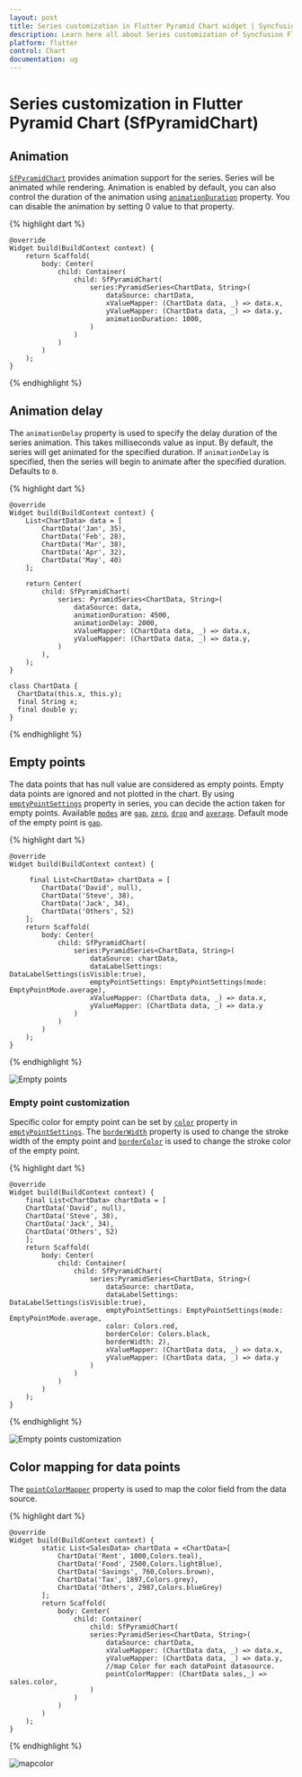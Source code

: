 ```yaml
---
layout: post
title: Series customization in Flutter Pyramid Chart widget | Syncfusion 
description: Learn here all about Series customization of Syncfusion Flutter Pyramid Chart (SfPyramidChart) widget and more.
platform: flutter
control: Chart
documentation: ug
---
```


# Series customization in Flutter Pyramid Chart (SfPyramidChart)

## Animation

[`SfPyramidChart`](https://pub.dev/documentation/syncfusion_flutter_charts/latest/charts/SfPyramidChart-class.html) provides animation support for the series. Series will be animated while rendering. Animation is enabled by default, you can also control the duration of the animation using [`animationDuration`](https://pub.dev/documentation/syncfusion_flutter_charts/latest/charts/PyramidSeries/animationDuration.html) property. You can disable the animation by setting 0 value to that property.

{% highlight dart %} 

    @override
    Widget build(BuildContext context) {
        return Scaffold(
            body: Center(
                child: Container(
                    child: SfPyramidChart(
                        series:PyramidSeries<ChartData, String>(
                            dataSource: chartData,
                            xValueMapper: (ChartData data, _) => data.x,
                            yValueMapper: (ChartData data, _) => data.y,
                            animationDuration: 1000,
                        )
                    )
                )
            )
        );
    }

{% endhighlight %}

## Animation delay

The `animationDelay` property is used to specify the delay duration of the series animation. This takes milliseconds value as input. By default, the series will get animated for the specified duration. If `animationDelay` is specified, then the series will begin to animate after the specified duration. Defaults to `0`.

{% highlight dart %}
    
    @override
    Widget build(BuildContext context) {
        List<ChartData> data = [
            ChartData('Jan', 35),
            ChartData('Feb', 28),
            ChartData('Mar', 38),
            ChartData('Apr', 32),
            ChartData('May', 40)
        ];

        return Center(
            child: SfPyramidChart(
                series: PyramidSeries<ChartData, String>(
                    dataSource: data,
                    animationDuration: 4500,
                    animationDelay: 2000,
                    xValueMapper: (ChartData data, _) => data.x,
                    yValueMapper: (ChartData data, _) => data.y,
                )
            ),
        );
    }

    class ChartData {
      ChartData(this.x, this.y);
      final String x;
      final double y;
    }

{% endhighlight %}

## Empty points

The data points that has null value are considered as empty points. Empty data points are ignored and not plotted in the chart. By using [`emptyPointSettings`](https://pub.dev/documentation/syncfusion_flutter_charts/latest/charts/PyramidSeries/emptyPointSettings.html) property in series, you can decide the action taken for empty points. Available [`modes`](https://pub.dev/documentation/syncfusion_flutter_charts/latest/charts/EmptyPointMode-class.html) are [`gap`](https://pub.dev/documentation/syncfusion_flutter_charts/latest/charts/EmptyPointMode-class.html), [`zero`](https://pub.dev/documentation/syncfusion_flutter_charts/latest/charts/EmptyPointMode-class.html), [`drop`](https://pub.dev/documentation/syncfusion_flutter_charts/latest/charts/EmptyPointMode-class.html) and [`average`](https://pub.dev/documentation/syncfusion_flutter_charts/latest/charts/EmptyPointMode-class.html). Default mode of the empty point is [`gap`](https://pub.dev/documentation/syncfusion_flutter_charts/latest/charts/EmptyPointMode-class.html).

{% highlight dart %} 

    @override
    Widget build(BuildContext context) {
        
         final List<ChartData> chartData = [
            ChartData('David', null),
            ChartData('Steve', 38),
            ChartData('Jack', 34),
            ChartData('Others', 52)
        ];
        return Scaffold(
            body: Center(
                child: SfPyramidChart(
                    series:PyramidSeries<ChartData, String>(
                        dataSource: chartData,
                        dataLabelSettings: DataLabelSettings(isVisible:true),
                        emptyPointSettings: EmptyPointSettings(mode: EmptyPointMode.average),
                        xValueMapper: (ChartData data, _) => data.x,
                        yValueMapper: (ChartData data, _) => data.y
                    )
                )
            )
        );
    }

{% endhighlight %}

![Empty points](images/Pyramid-customization/emptyPoints.png)

### Empty point customization

Specific color for empty point can be set by [`color`](https://pub.dev/documentation/syncfusion_flutter_charts/latest/charts/EmptyPointSettings/color.html) property in [`emptyPointSettings`](https://pub.dev/documentation/syncfusion_flutter_charts/latest/charts/PyramidSeries/emptyPointSettings.html). The [`borderWidth`](https://pub.dev/documentation/syncfusion_flutter_charts/latest/charts/EmptyPointSettings/borderWidth.html) property is used to change the stroke width of the empty point and [`borderColor`](https://pub.dev/documentation/syncfusion_flutter_charts/latest/charts/EmptyPointSettings/borderColor.html) is used to change the stroke color of the empty point.

{% highlight dart %} 

    @override
    Widget build(BuildContext context) {
        final List<ChartData> chartData = [
        ChartData('David', null),
        ChartData('Steve', 38),
        ChartData('Jack', 34),
        ChartData('Others', 52)
        ];
        return Scaffold(
            body: Center(
                child: Container(
                    child: SfPyramidChart(
                        series:PyramidSeries<ChartData, String>(
                            dataSource: chartData,
                            dataLabelSettings: DataLabelSettings(isVisible:true),
                            emptyPointSettings: EmptyPointSettings(mode: EmptyPointMode.average,
                            color: Colors.red,
                            borderColor: Colors.black,
                            borderWidth: 2),
                            xValueMapper: (ChartData data, _) => data.x,
                            yValueMapper: (ChartData data, _) => data.y
                        )
                    )
                )
            )
        );
    }

{% endhighlight %}

![Empty points customization](images/Pyramid-customization/emptyPointcustomization.png)

## Color mapping for data points   

The [`pointColorMapper`](https://pub.dev/documentation/syncfusion_flutter_charts/latest/charts/PyramidSeries/pointColorMapper.html) property is used to map the color field from the data source. 

{% highlight dart %} 

    @override
    Widget build(BuildContext context) {
            static List<SalesData> chartData = <ChartData>[
                ChartData('Rent', 1000,Colors.teal),
                ChartData('Food', 2500,Colors.lightBlue),
                ChartData('Savings', 760,Colors.brown),
                ChartData('Tax', 1897,Colors.grey),
                ChartData('Others', 2987,Colors.blueGrey)
            ];
            return Scaffold(
                body: Center(
                    child: Container(
                        child: SfPyramidChart(
                        series:PyramidSeries<ChartData, String>(
                            dataSource: chartData,
                            xValueMapper: (ChartData data, _) => data.x,
                            yValueMapper: (ChartData data, _) => data.y,
                            //map Color for each dataPoint datasource.
                            pointColorMapper: (ChartData sales,_) => sales.color,
                        )
                    )
                )
            )
        );
    }

{% endhighlight %}

![mapcolor](images/Pyramid-customization/color-mapping.png)
